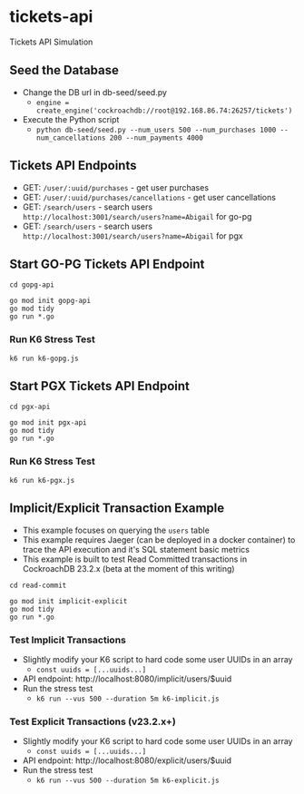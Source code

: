 # tickets-api
Tickets API Simulation

## Seed the Database

* Change the DB url in db-seed/seed.py
  * `engine = create_engine('cockroachdb://root@192.168.86.74:26257/tickets')`
* Execute the Python script
  * `python db-seed/seed.py --num_users 500 --num_purchases 1000 --num_cancellations 200 --num_payments 4000`

## Tickets API Endpoints

* GET: `/user/:uuid/purchases` - get user purchases
* GET: `/user/:uuid/purchases/cancellations` - get user cancellations
* GET: `/search/users` - search users `http://localhost:3001/search/users?name=Abigail` for go-pg
* GET: `/search/users` - search users `http://localhost:3001/search/users?name=Abigail` for pgx

## Start GO-PG Tickets API Endpoint

```shell
cd gopg-api

go mod init gopg-api
go mod tidy
go run *.go
```

### Run K6 Stress Test

```
k6 run k6-gopg.js
```

## Start PGX Tickets API Endpoint

```shell
cd pgx-api

go mod init pgx-api
go mod tidy
go run *.go
```
### Run K6 Stress Test

```shell
k6 run k6-pgx.js
```

## Implicit/Explicit Transaction Example

* This example focuses on querying the `users` table
* This example requires Jaeger (can be deployed in a docker container) to trace the API execution and it's SQL statement basic metrics
* This example is built to test Read Committed transactions in CockroachDB 23.2.x (beta at the moment of this writing)

```shell
cd read-commit

go mod init implicit-explicit
go mod tidy
go run *.go
```

### Test Implicit Transactions

* Slightly modify your K6 script to hard code some user UUIDs in an array
  * `const uuids = [...uuids...]`
* API endpoint: http://localhost:8080/implicit/users/$uuid
* Run the stress test
  * `k6 run --vus 500 --duration 5m k6-implicit.js`
  
### Test Explicit Transactions (v23.2.x+)

* Slightly modify your K6 script to hard code some user UUIDs in an array
  * `const uuids = [...uuids...]`
* API endpoint: http://localhost:8080/explicit/users/$uuid
* Run the stress test
  * `k6 run --vus 500 --duration 5m k6-explicit.js`

